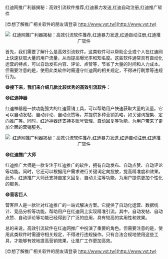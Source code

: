 红迪网推广利器揭秘：高效引流软件推荐,红迪暴力发送,红迪自动注册,红迪推广软件

[😍想了解推广相关软件的朋友请登录 http://www.vst.tw](http://www.vst.tw)

 <center><img src="https://vst.tw/MP4/tuiguang/png/2.png" alt="红迪网推广利器揭秘：高效引流软件推荐,红迪暴力发送,红迪自动注册,红迪推广软件"></center>

首先，我们需要了解什么是高效引流软件。这类软件可以帮助企业或个人在红迪网上快速获取大量的用户流量，从而提高曝光率和知名度。这些软件通常具有自动化运营的特点，可以自动发布内容、评论、点赞等，节省了大量的时间和人力成本。但需要注意的是，使用此类软件时需遵守红迪网的相关规定，不得进行刷票等违规行为。

**😄接下来，我们来介绍几款比较优秀的高效引流软件：**

**😄红迪神器**

红迪神器是一款功能强大的红迪营销工具，可以帮助用户快速获取大量的流量。它可以自动发帖、自动评论、自动点赞等，并提供多种营销策略，如关键词搜集、定向推广等。同时，红迪神器还支持多账号管理、自动回复等功能，为用户带来了更加全面的营销服务。

 <center><img src="https://vst.tw/MP4/tuiguang/png/7.png" alt="红迪网推广利器揭秘：高效引流软件推荐,红迪暴力发送,红迪自动注册,红迪推广软件"></center>

**😄红迪推广大师**

红迪推广大师是一款专注于红迪推广的软件，拥有自动发布、自动点赞、自动评论等功能。同时，它还可以根据用户需求进行关键词定向投放，提高精准度和效果。此外，红迪推广大师还支持自定义回复、自动关注等功能，为用户提供更加个性化的服务。

**😄营客巨人**

营客巨人是一款针对红迪推广的一站式解决方案。它提供了自动化运营、数据统计、竞品分析等功能，帮助用户在红迪网上实现精准引流。其中，自动发帖、自动点赞、自动评论等功能已经得到了广泛的应用，具有较高的实用性和效果。

总的来说，高效引流软件在红迪网推广中扮演了重要的角色。但需要注意的是，使用此类软件时需遵守相关规定，不得进行违规操作。只有合法合规地使用这些工具，才能够有效地提高营销效果，让推广工作更加高效。

[😍想了解推广相关软件的朋友请登录 http://www.vst.tw](http://www.vst.tw)



